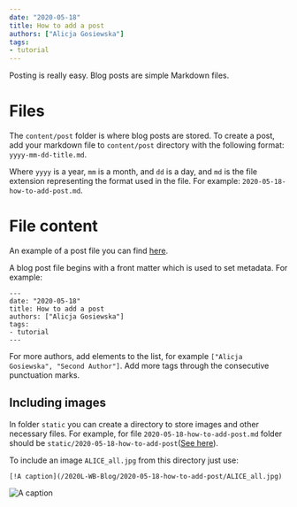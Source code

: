 ```yaml
---
date: "2020-05-18"
title: How to add a post
authors: ["Alicja Gosiewska"]
tags:
- tutorial
---
```


Posting is really easy. Blog posts are simple Markdown files.


# Files

The `content/post` folder is where blog posts are stored. 
To create a post, add your markdown file to `content/post` directory with the following format:
`yyyy-mm-dd-title.md`.

Where `yyyy` is a year, `mm` is a month, and `dd` is a day, and `md` is the file extension representing the format used in the file. 
For example:
`2020-05-18-how-to-add-post.md`.


# File content

An example of a post file you can find [here](https://github.com/mini-pw/2020L-WB-Blog/blob/master/content/post/2020-05-18-how-to-add-post.md).


A blog post file begins with a front matter which is used to set metadata. For example:

```
---
date: "2020-05-18"
title: How to add a post
authors: ["Alicja Gosiewska"]
tags:
- tutorial
---
```

For more authors, add elements to the list, for example `["Alicja Gosiewska", "Second Author"]`.
Add more tags through the consecutive  punctuation marks.


## Including images

In folder `static` you can create a directory to store images and other necessary files. For example, for file `2020-05-18-how-to-add-post.md` folder should be `static/2020-05-18-how-to-add-post`([See here](https://github.com/mini-pw/2020L-WB-Blog/tree/master/static)).

To include an image `ALICE_all.jpg` from this directory just use:
```
[!A caption](/2020L-WB-Blog/2020-05-18-how-to-add-post/ALICE_all.jpg)
```


![A caption](/2020L-WB-Blog/2020-05-18-how-to-add-post/ALICE_all.jpg)









